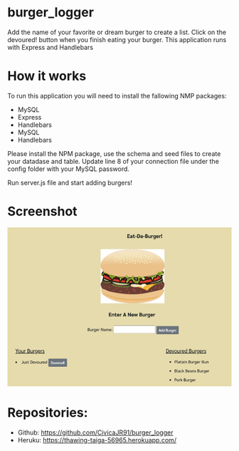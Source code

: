 # burger_logger
Add the name of your favorite or dream burger to create a list. Click on the devoured! button when you finish eating your burger. This application runs with Express and Handlebars

# How it works
To run this application you will need to install the fallowing NMP packages:
* MySQL
* Express
* Handlebars 
* MySQL
* Handlebars

Please install the NPM package, use the schema and seed files to create your datadase and table. Update line 8 of your connection file under the config folder with your MySQL password.

Run server.js file and start adding burgers!

# Screenshot
![Burger_Logger](./image/burger_logger.png)

# Repositories:
* Github: https://github.com/CivicaJR91/burger_logger
* Heruku: https://thawing-taiga-56965.herokuapp.com/
